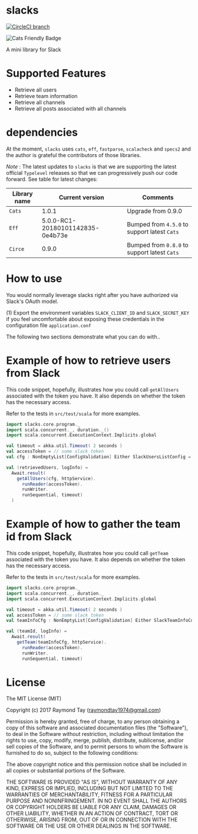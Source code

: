 # slacks
[![CircleCI branch](https://img.shields.io/circleci/project/github/RedSparr0w/node-csgo-parser/master.svg)](https://circleci.com/gh/raymondtay/slacks/tree/master)

![Cats Friendly Badge](https://typelevel.org/cats/img/cats-badge-tiny.png)

A mini library for Slack

# Supported Features

* Retrieve all users
* Retrieve team information
* Retrieve all channels
* Retrieve all posts associated with all channels

# dependencies

At the moment, `slacks` uses `cats`, `eff`, `fastparse`, `scalacheck` and
`specs2` and the author is grateful the contributors of those libraries.

*Note* : The latest updates to `slacks` is that we are supporting the latest official `Typelevel` releases so that we can progressively push our code forward. See table for latest changes:

Library name | Current version | Comments
-------------| ----------------|----------
`Cats`       | 1.0.1           | Upgrade from 0.9.0
`Eff`        | 5.0.0-RC1-20180101142835-0e4b73e| Bumped from `4.5.0` to support latest `Cats`
`Circe`      | 0.9.0 | Bumped from `0.8.0` to support latest `Cats`


# How to use 

You would normally leverage slacks right after you have authorized via Slack's
OAuth model.

(1) Export the environment variables `SLACK_CLIENT_ID` and `SLACK_SECRET_KEY`
if you feel uncomfortable about exposing these credentials in the configuration
file `application.conf`

The following two sections demonstrate what you can do with..

# Example of how to retrieve users from Slack
This code snippet, hopefully, illustrates how you could call `getAllUsers`
associated with the token you have. It also depends on whether the token has
the necessary access.

Refer to the tests in `src/test/scala` for more examples.

```scala
import slacks.core.program._
import scala.concurrent._, duration._()
import scala.concurrent.ExecutionContext.Implicits.global

val timeout = akka.util.Timeout( 2 seconds )
val accessToken = // some slack token
val cfg : NonEmptyList[ConfigValidation] Either SlackUsersListConfig = // configuration 

val (retrievedUsers, logInfo) =
  Await.result(
    getAllUsers(cfg, httpService).
      runReader(accessToken).
      runWriter.
      runSequential, timeout)
  )

```

# Example of how to gather the team id from Slack
This code snippet, hopefully, illustrates how you could call `getTeam`
associated with the token you have. It also depends on whether the token has
the necessary access.

Refer to the tests in `src/test/scala` for more examples.

```scala
import slacks.core.program._
import scala.concurrent._, duration._
import scala.concurrent.ExecutionContext.Implicits.global

val timeout = akka.util.Timeout( 2 seconds )
val accessToken = // some slack token
val teamInfoCfg : NonEmptyList[ConfigValidation] Either SlackTeamInfoConfig = // config object

val (teamId, logInfo) =
  Await.result(
    getTeam(teamInfoCfg, httpService).
      runReader(accessToken).
      runWriter.
      runSequential, timeout)
```
# License

The MIT License (MIT)

Copyright (c) 2017 Raymond Tay (raymondtay1974@gmail.com)

Permission is hereby granted, free of charge, to any person obtaining a copy of this software and associated documentation files (the "Software"), to deal in the Software without restriction, including without limitation the rights to use, copy, modify, merge, publish, distribute, sublicense, and/or sell copies of the Software, and to permit persons to whom the Software is furnished to do so, subject to the following conditions:

The above copyright notice and this permission notice shall be included in all copies or substantial portions of the Software.

THE SOFTWARE IS PROVIDED "AS IS", WITHOUT WARRANTY OF ANY KIND, EXPRESS OR IMPLIED, INCLUDING BUT NOT LIMITED TO THE WARRANTIES OF MERCHANTABILITY, FITNESS FOR A PARTICULAR PURPOSE AND NONINFRINGEMENT. IN NO EVENT SHALL THE AUTHORS OR COPYRIGHT HOLDERS BE LIABLE FOR ANY CLAIM, DAMAGES OR OTHER LIABILITY, WHETHER IN AN ACTION OF CONTRACT, TORT OR OTHERWISE, ARISING FROM, OUT OF OR IN CONNECTION WITH THE SOFTWARE OR THE USE OR OTHER DEALINGS IN THE SOFTWARE.

